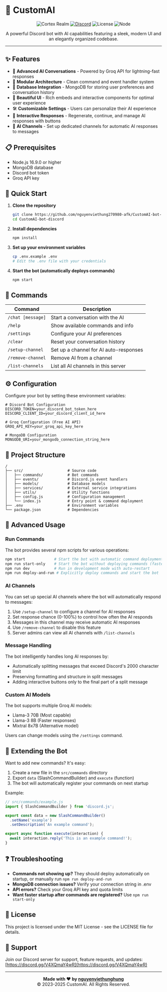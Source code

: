# 🤖 CustomAI

<div align="center">

![Cortex Realm](https://img.shields.io/badge/Cortex%20Realm-AI%20Bot-blue?style=for-the-badge)
[![Discord](https://img.shields.io/discord/936698651257548904?color=5865F2&label=Discord&logo=discord&logoColor=white&style=for-the-badge)](https://discord.gg/EWr3GgP6fe)
![License](https://img.shields.io/badge/license-MIT-green?style=for-the-badge)
![Node](https://img.shields.io/badge/Node.js-16+-green?style=for-the-badge&logo=node.js)

A powerful Discord bot with AI capabilities featuring a sleek, modern UI and an elegantly organized codebase.

</div>

---

## ✨ Features

- 🧠 **Advanced AI Conversations** - Powered by Groq API for lightning-fast responses
- 🔌 **Modular Architecture** - Clean command and event handler system
- 💾 **Database Integration** - MongoDB for storing user preferences and conversation history
- 🎨 **Beautiful UI** - Rich embeds and interactive components for optimal user experience
- 🛠️ **Customizable Settings** - Users can personalize their AI experience
- 🔄 **Interactive Responses** - Regenerate, continue, and manage AI responses with buttons
- 🤖 **AI Channels** - Set up dedicated channels for automatic AI responses to messages

## 📋 Prerequisites

- Node.js 16.9.0 or higher
- MongoDB database
- Discord bot token
- Groq API key

## 🚀 Quick Start

1. **Clone the repository**
   ```bash
   git clone https://github.com/nguyenviethung270980-afk/CustomAI-bot-discord.git
   cd CustomAI-bot-discord
   ```

2. **Install dependencies**
   ```bash
   npm install
   ```

3. **Set up your environment variables**
   ```bash
   cp .env.example .env
   # Edit the .env file with your credentials
   ```

4. **Start the bot (automatically deploys commands)**
   ```bash
   npm start
   ```

## 💬 Commands

| Command | Description |
| ------- | ----------- |
| `/chat [message]` | Start a conversation with the AI |
| `/help` | Show available commands and info |
| `/settings` | Configure your AI preferences |
| `/clear` | Reset your conversation history |
| `/setup-channel` | Set up a channel for AI auto-responses |
| `/remove-channel` | Remove AI from a channel |
| `/list-channels` | List all AI channels in this server |

## ⚙️ Configuration

Configure your bot by setting these environment variables:

```env
# Discord Bot Configuration
DISCORD_TOKEN=your_discord_bot_token_here
DISCORD_CLIENT_ID=your_discord_client_id_here

# Groq Configuration (Free AI API)
GROQ_API_KEY=your_groq_api_key_here

# MongoDB Configuration
MONGODB_URI=your_mongodb_connection_string_here
```

## 📁 Project Structure

```
/
├── src/                    # Source code
│   ├── commands/           # Bot commands
│   ├── events/             # Discord.js event handlers
│   ├── models/             # Database models
│   ├── services/           # External service integrations
│   ├── utils/              # Utility functions
│   ├── config.js           # Configuration management
│   └── index.js            # Entry point & command deployment
├── .env                    # Environment variables
└── package.json            # Dependencies
```

## 🧩 Advanced Usage

### Run Commands

The bot provides several npm scripts for various operations:

```bash
npm start             # Start the bot with automatic command deployment
npm run start-only    # Start the bot without deploying commands (faster startup)
npm run dev           # Run in development mode with auto-restart
npm run deploy-and-run # Explicitly deploy commands and start the bot
```

### AI Channels

You can set up special AI channels where the bot will automatically respond to messages:

1. Use `/setup-channel` to configure a channel for AI responses
2. Set response chance (0-100%) to control how often the AI responds
3. Messages in this channel may receive automatic AI responses
4. Use `/remove-channel` to disable this feature
5. Server admins can view all AI channels with `/list-channels`

### Message Handling

The bot intelligently handles long AI responses by:
- Automatically splitting messages that exceed Discord's 2000 character limit
- Preserving formatting and structure in split messages
- Adding interactive buttons only to the final part of a split message

### Custom AI Models

The bot supports multiple Groq AI models:
- Llama-3 70B (Most capable)
- Llama-3 8B (Faster responses)
- Mixtral 8x7B (Alternative model)

Users can change models using the `/settings` command.

## 📝 Extending the Bot

Want to add new commands? It's easy:

1. Create a new file in the `src/commands` directory
2. Export `data` (SlashCommandBuilder) and `execute` (function)
3. The bot will automatically register your commands on next startup

Example:
```javascript
// src/commands/example.js
import { SlashCommandBuilder } from 'discord.js';

export const data = new SlashCommandBuilder()
  .setName('example')
  .setDescription('An example command');

export async function execute(interaction) {
  await interaction.reply('This is an example command!');
}
```

## ❓ Troubleshooting

- **Commands not showing up?** They should deploy automatically on startup, or manually run `npm run deploy-and-run`
- **MongoDB connection issues?** Verify your connection string in .env
- **API errors?** Check your Groq API key and quota limits
- **Want faster startup after commands are registered?** Use `npm run start-only`

## 📜 License

This project is licensed under the MIT License - see the LICENSE file for details.

## 🌟 Support

Join our Discord server for support, feature requests, and updates:
[https://discord.gg/V4XQmaY4wR](https://discord.gg/V4XQmaY4wR)

---

<div align="center">

**Made with ❤️ by [nguyenviethunghung](https://github.com/nguyenviethung270980@gmail.com)**  
© 2023-2025 CustomAI. All Rights Reserved.

</div> 
